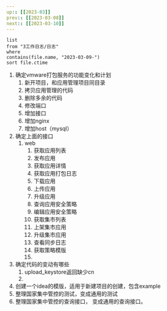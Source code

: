 ```yaml
---
up:: [[2023-03]]
prev:: [[2023-03-08]]
next:: [[2023-03-10]]
---
```


```dataview
list
from "3工作日志/日志"
where
contains(file.name, "2023-03-09-")
sort file.ctime
```

1. 确定vmware打包服务的功能变化和计划
	1. 新开项目，和应用管理项目同目录
	2. 拷贝应用管理的代码
	3. 删除多余的代码
	4. 修改端口
	5. 增加接口
	6. 增加nginx
	7. 增加host（mysql）
2. 确定上面的接口
	1. web
		1. 获取应用列表
		2. 发布应用
		3. 获取应用详情
		4. 获取应用打包日志
		5. 下载应用
		6. 上传应用
		7. 升级应用
		8. 查询应用安全策略
		9. 编辑应用安全策略
		10. 获取集市列表
		11. 上架集市应用
		12. 升级集市应用
		13. 查看同步日志
		14. 获取策略模版
		15. 
3. 确定代码的变动有哪些
	1. upload_keystore返回缺少cn
	2. 
4. 创建一个idea的模版，适用于新建项目的创建，包含example
5. 整理国家集中管控的测试，变成通用的测试
6. 整理国家集中管控的查询接口， 变成通用的查询接口。
